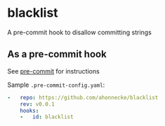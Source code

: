 blacklist
=====

A pre-commit hook to disallow committing strings

## As a pre-commit hook

See [pre-commit](https://github.com/pre-commit/pre-commit) for instructions

Sample `.pre-commit-config.yaml`:

```yaml
-   repo: https://github.com/ahonnecke/blacklist
    rev: v0.0.1
    hooks:
    -   id: blacklist
```
